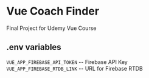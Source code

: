 # Vue Coach Finder

Final Project for Udemy Vue Course

## .env variables

`VUE_APP_FIREBASE_API_TOKEN` -- Firebase API Key
`VUE_APP_FIREBASE_RTDB_LINK` -- URL for Firebase RTDB
